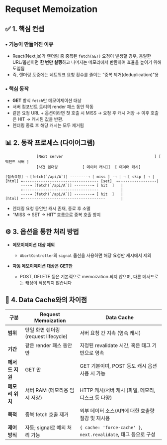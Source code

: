 # Requset Memoization

## ✅ 1. 핵심 컨셉

### • 기능이 만들어진 이유

- React(Next.js)가 렌더링 중 중복된 `fetch(GET)` 요청이 발생할 경우, 동일한 URL/옵션이면 **한 번만 실행**하고 나머지는 메모리에서 반환하여 효율을 높이기 위해 도입됨
- 즉, 렌더링 도중에는 네트워크 요청 횟수를 줄이는 “중복 제거(deduplication)"용

### • 핵심 동작

- **GET** 방식 `fetch`만 메모이제이션 대상
- 서버 컴포넌트 트리의 render 패스 동안 작동
- 같은 요청 URL + 옵션이라면 첫 호출 시 MISS → 요청 후 캐시 저장 → 이후 호출은 HIT → 캐시된 값을 반환.
- 렌더링 종료 후 해당 캐시는 모두 제거됨

## 📊 2. 동작 프로세스 (다이어그램)

```text
              [Next server                                         ] [ 백엔드 서버 ]
              [사전 렌더링           [ 데이터 캐시]]  [ 데이터 캐시]

[접속요청] → [fetch(`/api/A`)] --------→ [ miss ] -→ | → [ skip ] → |
[html] ←---------------------------------- [set]  ←-----------------|
       ----→ [fetch(`/api/A`)] --------→ [ hit  ]   |
       ←----------------------------------          |
       ----→ [fetch(`/api/A`)] --------→ [ hit  ]   |
[html] ←-------------------------------------       |

```

- 렌더링 요청 동안만 캐시 존재, 종료 후 소멸
- “MISS → SET → HIT” 흐름으로 중복 호출 방지

## ⚙️ 3. 옵션을 통한 처리 방법

- **메모이제이션 대상 제외**

  - `AbortController`의 `signal` 옵션을 사용하면 해당 요청만 캐시에서 제외

- **자동 메모이제이션 대상은 GET만**

  - POST, DELETE 등은 기본적으로 memoization 되지 않으며, 다른 메서드로는 캐싱이 적용되지 않습니다

## 💾 4. Data Cache와의 차이점

| 구분            | Request Memoization                 | Data Cache                                                      |
| --------------- | ----------------------------------- | --------------------------------------------------------------- |
| **범위**        | 단일 화면 렌더링(request lifecycle) | 서버 요청 간 지속 (영속 캐시)                                   |
| **기간**        | 같은 render 패스 동안만             | 지정된 revalidate 시간, 혹은 태그 기반으로 영속                 |
| **메서드 지원** | GET 만                              | GET 기본이며, POST 등도 캐시 옵션 사용 시 가능                  |
| **메모리 위치** | 서버 RAM (메모리용 임시 저장)       | HTTP 캐시/서버 캐시 (파일, 메모리, 디스크 등 다양)              |
| **목적**        | 중복 fetch 호출 제거                | 외부 데이터 소스/API에 대한 호출량 절감 및 재사용               |
| **제어 방식**   | 자동; signal로 예외 처리 가능       | `{ cache: 'force-cache' }`, `next.revalidate`, 태그 등으로 구성 |
